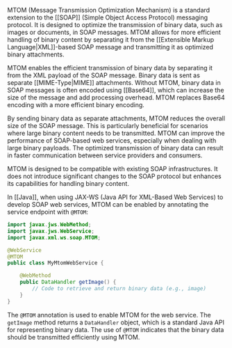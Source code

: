 MTOM (Message Transmission Optimization Mechanism) is a standard extension to the [[SOAP]] (Simple Object Access Protocol) messaging protocol. It is designed to optimize the transmission of binary data, such as images or documents, in SOAP messages. MTOM allows for more efficient handling of binary content by separating it from the [[Extensible Markup Language|XML]]-based SOAP message and transmitting it as optimized binary attachments.

MTOM enables the efficient transmission of binary data by separating it from the XML payload of the SOAP message. Binary data is sent as separate [[MIME-Type|MIME]] attachments. Without MTOM, binary data in SOAP messages is often encoded using [[Base64]], which can increase the size of the message and add processing overhead. MTOM replaces Base64 encoding with a more efficient binary encoding.

By sending binary data as separate attachments, MTOM reduces the overall size of the SOAP message. This is particularly beneficial for scenarios where large binary content needs to be transmitted. MTOM can improve the performance of SOAP-based web services, especially when dealing with large binary payloads. The optimized transmission of binary data can result in faster communication between service providers and consumers.

MTOM is designed to be compatible with existing SOAP infrastructures. It does not introduce significant changes to the SOAP protocol but enhances its capabilities for handling binary content.

In [[Java]], when using JAX-WS (Java API for XML-Based Web Services) to develop SOAP web services, MTOM can be enabled by annotating the service endpoint with `@MTOM`:

```java
import javax.jws.WebMethod;
import javax.jws.WebService;
import javax.xml.ws.soap.MTOM;

@WebService
@MTOM
public class MyMtomWebService {

    @WebMethod
    public DataHandler getImage() {
        // Code to retrieve and return binary data (e.g., image)
    }
}
```

The `@MTOM` annotation is used to enable MTOM for the web service. The `getImage` method returns a `DataHandler` object, which is a standard Java API for representing binary data. The use of `@MTOM` indicates that the binary data should be transmitted efficiently using MTOM.
